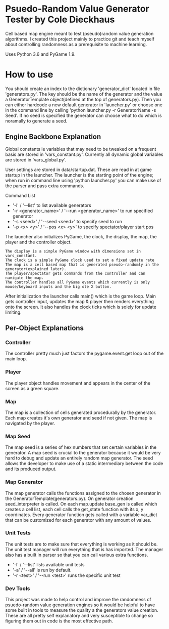 # Psuedo-Random Value Generator Tester by Cole Dieckhaus
Cell based map engine meant to test (pseudo)random value generation algorithms. I created this project mainly to 
practice git and teach myself about controlling randomness as a prerequisite to machine learning. 

Uses Python 3.6 and PyGame 1.9. 

# How to use
You should create an index to the dictionary 'generator_dict' located in file 'generators.py'. The key should be the 
name of the generator and the value a GeneratorTemplate object(defined at the top of generators.py). Then you can either
hardcode a new default generator in 'launcher.py' or choose one in the command line by calling 'python launcher.py -r 
GeneratorName -s Seed'. If no seed is specified the generator can choose what to do which is noramally to generate a 
seed.

## Engine Backbone Explanation #
Global constants ie variables that may need to be tweaked on a frequent basis are stored in 'vars_constant.py'.
Currently all dynamic global variables are stored in 'vars_global.py'.

User settings are stored in data/startup.dat. These are read in at game startup in the launcher. The launcher is the 
starting point of the engine; when run in command line using 'python launcher.py' you can make use of the parser and 
pass extra commands.
    
Command List
* '-l' / '--list'  to list available generators
* '-r \<generator_name>' / '--run \<generator_name>' to run specified generator
* '-s \<seed>' / '--seed \<seed>' to specify seed to run
* '-p \<x> \<y>' / '--pos \<x> \<y>' to specify spectator/player start pos
   
The launcher also initializes PyGame, the clock, the display, the map, the player and the controller object.

    The display is a simple PyGame window with dimensions set in vars_constant.
    The clock is a simple PyGame clock used to set a fixed update rate
    The map is a cell based map that is generated pseudo-randomly in the generator(explained later).
    The player/spectator gets commands from the controller and can navigate the map.
    The controller handles all PyGame events which currently is only mouse/keyboard inputs and the big ole X button.

After initialization the launcher calls main() which is the game loop. Main gets controller input, updates the map & 
player then renders everything onto the screen. It also handles the clock ticks which is solely for update limiting.


## Per-Object Explanations #
### Controller

The controller pretty much just factors the pygame.event.get loop out of the main loop.

### Player

The player object handles movement and appears in the center of the screen as a green square.

### Map

The map is a collection of cells generated procedurally by the generator. Each map creates it's own generator and seed
    if not given. The map is navigated by the player.
    
### Map Seed
The map seed is a series of hex numbers that set certain variables in the generator. A map seed is crucial to the 
    generator because it would be very hard to debug and update an entirely random map generator. The seed allows the 
    developer to make use of a static intermediary between the code and its produced output.

### Map Generator
The map generator calls the functions assigned to the chosen generator in the GeneratorTemplate(generators.py). On 
    generator creation seed_interpreter is called. On each map.update base_gen is called which creates a cell list, each
    cell calls the get_state function with its x, y coordinates. Every generator function gets called with a variable 
    var_dict that can be customized for each generator with any amount of values.

### Unit Tests
The unit tests are to make sure that everything is working as it should be. The unit test manager will run everything
    that is has imported. The manager also has a built in parser so that you can call various extra functions.
* '-l' / '--list' lists available unit tests
* '-a' / '--all' is run by default.
* '-r \<test>' / '--run \<test>' runs the specific unit test

### Dev Tools
This project was made to help control and improve the randomness of psuedo-random value generation engines so it would 
    be helpful to have some built in tools to measure the quality a the generators value creation. These are all pretty 
    self explanatory and very susceptible to change so figuring them out in code is the most effective path.
